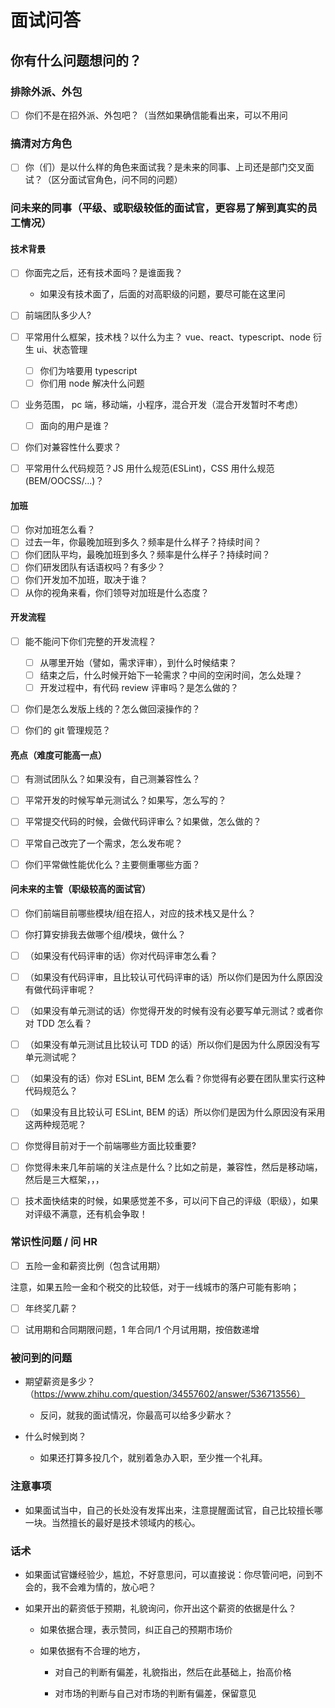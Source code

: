 # 面试问答

## 你有什么问题想问的？

### 排除外派、外包

- [ ] 你们不是在招外派、外包吧？（当然如果确信能看出来，可以不用问

### 搞清对方角色

- [ ] 你（们）是以什么样的角色来面试我？是未来的同事、上司还是部门交叉面试？（区分面试官角色，问不同的问题）

### 问未来的同事（平级、或职级较低的面试官，更容易了解到真实的员工情况）

#### 技术背景

- [ ] 你面完之后，还有技术面吗？是谁面我？

  - 如果没有技术面了，后面的对高职级的问题，要尽可能在这里问

- [ ] 前端团队多少人?

- [ ] 平常用什么框架，技术栈？以什么为主？ vue、react、typescript、node 衍生 ui、状态管理

  - [ ] 你们为啥要用 typescript
  - [ ] 你们用 node 解决什么问题

- [ ] 业务范围， pc 端，移动端，小程序，混合开发（混合开发暂时不考虑）

  - [ ] 面向的用户是谁？

- [ ] 你们对兼容性什么要求？

- [ ] 平常用什么代码规范？JS 用什么规范(ESLint)，CSS 用什么规范(BEM/OOCSS/...)？

#### 加班

- [ ] 你对加班怎么看？
- [ ] 过去一年，你最晚加班到多久？频率是什么样子？持续时间？
- [ ] 你们团队平均，最晚加班到多久？频率是什么样子？持续时间？
- [ ] 你们研发团队有话语权吗？有多少？
- [ ] 你们开发加不加班，取决于谁？
- [ ] 从你的视角来看，你们领导对加班是什么态度？

#### 开发流程

- [ ] 能不能问下你们完整的开发流程？

  - [ ] 从哪里开始（譬如，需求评审），到什么时候结束？
  - [ ] 结束之后，什么时候开始下一轮需求？中间的空闲时间，怎么处理？
  - [ ] 开发过程中，有代码 review 评审吗？是怎么做的？

- [ ] 你们是怎么发版上线的？怎么做回滚操作的？

- [ ] 你们的 git 管理规范？

#### 亮点（难度可能高一点）

- [ ] 有测试团队么？如果没有，自己测兼容性么？

- [ ] 平常开发的时候写单元测试么？如果写，怎么写的？

- [ ] 平常提交代码的时候，会做代码评审么？如果做，怎么做的？

- [ ] 平常自己改完了一个需求，怎么发布呢？

- [ ] 你们平常做性能优化么？主要侧重哪些方面？

#### 问未来的主管（职级较高的面试官）

- [ ] 你们前端目前哪些模块/组在招人，对应的技术栈又是什么？

- [ ] 你打算安排我去做哪个组/模块，做什么？

- [ ] （如果没有代码评审的话）你对代码评审怎么看？

- [ ] （如果没有代码评审，且比较认可代码评审的话）所以你们是因为什么原因没有做代码评审呢？

- [ ] （如果没有单元测试的话）你觉得开发的时候有没有必要写单元测试？或者你对 TDD 怎么看？

- [ ] （如果没有单元测试且比较认可 TDD 的话）所以你们是因为什么原因没有写单元测试呢？

- [ ] （如果没有的话）你对 ESLint, BEM 怎么看？你觉得有必要在团队里实行这种代码规范么？

- [ ] （如果没有且比较认可 ESLint, BEM 的话）所以你们是因为什么原因没有采用这两种规范呢？

- [ ] 你觉得目前对于一个前端哪些方面比较重要?

- [ ] 你觉得未来几年前端的关注点是什么？比如之前是，兼容性，然后是移动端，然后是三大框架，，，

- [ ] 技术面快结束的时候，如果感觉差不多，可以问下自己的评级（职级），如果对评级不满意，还有机会争取！

### 常识性问题 / 问 HR

- [ ] 五险一金和薪资比例（包含试用期）

注意，如果五险一金和个税交的比较低，对于一线城市的落户可能有影响；

- [ ] 年终奖几薪？

- [ ] 试用期和合同期限问题，1 年合同/1 个月试用期，按倍数递增

### 被问到的问题

- 期望薪资是多少？（https://www.zhihu.com/question/34557602/answer/536713556）

  - 反问，就我的面试情况，你最高可以给多少薪水？

- 什么时候到岗？

  - 如果还打算多投几个，就别着急办入职，至少推一个礼拜。

### 注意事项

- 如果面试当中，自己的长处没有发挥出来，注意提醒面试官，自己比较擅长哪一块。当然擅长的最好是技术领域内的核心。

### 话术

- 如果面试官嫌经验少，尴尬，不好意思问，可以直接说：你尽管问吧，问到不会的，我不会难为情的，放心吧？

- 如果开出的薪资低于预期，礼貌询问，你开出这个薪资的依据是什么？

  - 如果依据合理，表示赞同，纠正自己的预期市场价

  - 如果依据有不合理的地方，

    - 对自己的判断有偏差，礼貌指出，然后在此基础上，抬高价格

    - 对市场的判断与自己对市场的判断有偏差，保留意见
